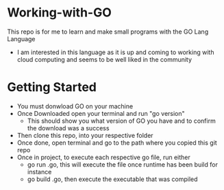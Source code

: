# Working-with-GO

This repo is for me to learn and make small programs with the GO Lang Language
- I am interested in this language as it is up and coming to working with cloud computing and seems to be well liked in the community

# Getting Started
- You must donwload GO on your machine
- Once Downloaded open your terminal and run "go version"
	- This should show you what version of GO you have and to confirm the download was a success
- Then clone this repo, into your respective folder
- Once done, open terminal and go to the path where you copied this git repo
- Once in project, to execute each respective go file, run either
	- go run <filename>.go, this will execute the file once runtime has been build for instance
	- go build <fileName>.go, then execute the executable that was compiled
